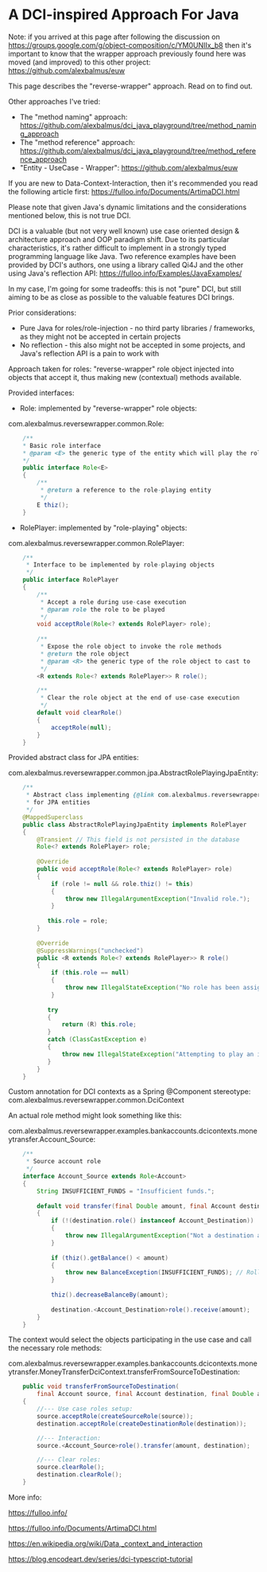 # A DCI-inspired Approach For Java

Note: if you arrived at this page after following the discussion on https://groups.google.com/g/object-composition/c/YM0UNIIx_b8 
then it's important to know that the wrapper approach previously found here was moved (and improved) to this other project: https://github.com/alexbalmus/euw 

This page describes the "reverse-wrapper" approach. Read on to find out.

Other approaches I've tried:
- The "method naming" approach: https://github.com/alexbalmus/dci_java_playground/tree/method_naming_approach
- The "method reference" approach: https://github.com/alexbalmus/dci_java_playground/tree/method_reference_approach
- "Entity - UseCase - Wrapper": https://github.com/alexbalmus/euw


If you are new to Data-Context-Interaction, then it's recommended you read the following article first:
https://fulloo.info/Documents/ArtimaDCI.html

Please note that given Java's dynamic limitations and the considerations mentioned below, this is not true DCI.

DCI is a valuable (but not very well known) use case oriented design & architecture approach 
and OOP paradigm shift. Due to its particular characteristics, it's rather difficult to implement in a strongly typed 
programming language like Java. Two reference examples have been provided by DCI's authors, one using a library called 
Qi4J and the other using Java's reflection API: https://fulloo.info/Examples/JavaExamples/ 

In my case, I'm going for some tradeoffs: this is not "pure" DCI, but still aiming to be as close as possible to 
the valuable features DCI brings.

Prior considerations:
- Pure Java for roles/role-injection - no third party libraries / frameworks, as they might not be accepted in certain projects
- No reflection - this also might not be accepted in some projects, and Java's reflection API is a pain to work with

Approach taken for roles: "reverse-wrapper" role object injected into objects that accept it, thus making new (contextual) methods available.

Provided interfaces:

- Role: implemented by "reverse-wrapper" role objects:

com.alexbalmus.reversewrapper.common.Role:

```java
    /**
    * Basic role interface
    * @param <E> the generic type of the entity which will play the role
    */
    public interface Role<E>
    {
        /**
         * @return a reference to the role-playing entity
         */
        E thiz();
    }
```

- RolePlayer: implemented by "role-playing" objects:

com.alexbalmus.reversewrapper.common.RolePlayer:

```java
    /**
     * Interface to be implemented by role-playing objects
     */
    public interface RolePlayer
    {
        /**
         * Accept a role during use-case execution
         * @param role the role to be played
         */
        void acceptRole(Role<? extends RolePlayer> role);
    
        /**
         * Expose the role object to invoke the role methods
         * @return the role object
         * @param <R> the generic type of the role object to cast to
         */
        <R extends Role<? extends RolePlayer>> R role();

        /**
         * Clear the role object at the end of use-case execution
         */   
        default void clearRole()
        {
            acceptRole(null);
        }
    }
```

Provided abstract class for JPA entities:

com.alexbalmus.reversewrapper.common.jpa.AbstractRolePlayingJpaEntity:

```java
    /**
     * Abstract class implementing {@link com.alexbalmus.reversewrapper.common.RolePlayer}
     * for JPA entities
     */
    @MappedSuperclass
    public class AbstractRolePlayingJpaEntity implements RolePlayer 
    {
        @Transient // This field is not persisted in the database
        Role<? extends RolePlayer> role;
        
        @Override
        public void acceptRole(Role<? extends RolePlayer> role) 
        {
            if (role != null && role.thiz() != this)
            {
                throw new IllegalArgumentException("Invalid role.");
            }
            
           this.role = role;
        }
        
        @Override
        @SuppressWarnings("unchecked")
        public <R extends Role<? extends RolePlayer>> R role() 
        {
            if (this.role == null)
            {
                throw new IllegalStateException("No role has been assigned to this entity.");
            }
            
           try
           {
               return (R) this.role;
           }
           catch (ClassCastException e)
           {
               throw new IllegalStateException("Attempting to play an invalid role.");
           }
        }
    }
```

Custom annotation for DCI contexts as a Spring @Component stereotype: com.alexbalmus.reversewrapper.common.DciContext

An actual role method might look something like this:

com.alexbalmus.reversewrapper.examples.bankaccounts.dcicontexts.moneytransfer.Account_Source:

```java
    /**
     * Source account role
     */
    interface Account_Source extends Role<Account> 
    {
        String INSUFFICIENT_FUNDS = "Insufficient funds.";
    
        default void transfer(final Double amount, final Account destination) 
        {
            if (!(destination.role() instanceof Account_Destination)) 
            {
                throw new IllegalArgumentException("Not a destination account.");
            }
    
            if (thiz().getBalance() < amount) 
            {
                throw new BalanceException(INSUFFICIENT_FUNDS); // Rollback.
            }
    
            thiz().decreaseBalanceBy(amount);
    
            destination.<Account_Destination>role().receive(amount);
        }
    }
```

The context would select the objects participating in the use case and call the necessary role methods:

com.alexbalmus.reversewrapper.examples.bankaccounts.dcicontexts.moneytransfer.MoneyTransferDciContext.transferFromSourceToDestination:

```java
    public void transferFromSourceToDestination(
        final Account source, final Account destination, final Double amount)
    {
        //--- Use case roles setup:
        source.acceptRole(createSourceRole(source));
        destination.acceptRole(createDestinationRole(destination));

        //--- Interaction:
        source.<Account_Source>role().transfer(amount, destination);

        //--- Clear roles:
        source.clearRole();
        destination.clearRole();
    }
```


More info:

https://fulloo.info/ 

https://fulloo.info/Documents/ArtimaDCI.html

https://en.wikipedia.org/wiki/Data,_context_and_interaction

https://blog.encodeart.dev/series/dci-typescript-tutorial
